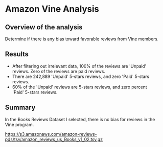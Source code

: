 # Amazon Vine Analysis

## Overview of the analysis
Determine if there is any bias toward favorable reviews from Vine members.

## Results
- After filtering out irrelevant data, 100% of the reviews are 'Unpaid' reviews. Zero of the reviews are paid reviews.
- There are 242,889 'Unpaid' 5-stars reviews, and zero 'Paid' 5-stars reviews.
- 60% of the 'Unpaid' reviews are 5-stars reviews, and zero percent 'Paid' 5-stars reviews.

## Summary
In the Books Reviews Dataset I selected, there is no bias for reviews in the Vine program.

https://s3.amazonaws.com/amazon-reviews-pds/tsv/amazon_reviews_us_Books_v1_02.tsv.gz
